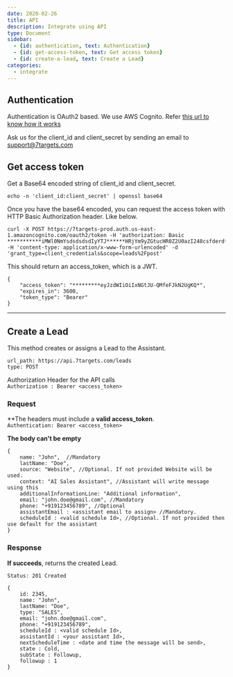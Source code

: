 ```yaml
---
date: 2020-02-26
title: API  
description: Integrate using API 
type: Document
sidebar:
  - {id: authentication, text: Authentication}
  - {id: get-access-token, text: Get access token}
  - {id: create-a-lead, text: Create a Lead}
categories:
  - integrate
---
```


## Authentication
Authentication is OAuth2 based. We use AWS Cognito. Refer [this url to know how it works](https://docs.aws.amazon.com/cognito/latest/developerguide/cognito-userpools-server-contract-reference.html)

Ask us for the client_id and client_secret by sending an email to support@7targets.com

## Get access token

Get a Base64 encoded string of client_id and client_secret.

```echo -n 'client_id:client_secret' | openssl base64```

Once you have the base64 encoded, you can request the access token with HTTP Basic Authorization header. Like below.

```
curl -X POST https://7targets-prod.auth.us-east-1.amazoncognito.com/oauth2/token -H 'authorization: Basic ***********iMWl0NmYsdsdsdsdIyYTJ******HRjYm9yZGtucHR0Z2U0azI248csfderdfZhZ3J***************' -H 'content-type: application/x-www-form-urlencoded' -d 'grant_type=client_credentials&scope=leads%2Fpost'
```

This should return an access_token, which is a JWT.

```
{
    "access_token": "*********eyJzdWIiOiIxNGtJU-QMfeFJkN2UgKQ*",
    "expires_in": 3600,
    "token_type": "Bearer"
}
```

---
## Create a Lead
This method creates or assigns a Lead to the Assistant.  

```
url_path: https://api.7targets.com/leads
type: POST
```


Authorization Header for the API calls  
`Authorization : Bearer <access_token>`

### Request

**The headers must include a **valid access_token**.  
`Authentication: Bearer <access_token>`

**The body can't be empty**  
```
{
    name: "John",  //Mandatory
    lastName: "Doe", 
    source: "Website", //Optional. If not provided Website will be used.
    context: "AI Sales Assistant", //Assistant will write message using this
    additionalInformationLine: "Additional information", 
    email: "john.doe@gmail.com", //Mandatory 
    phone: "+919123456789", //Optional
    assistantEmail : <assistant email to assign> //Mandatory.
    scheduleId : <valid schedule Id>, //Optional. If not provided then use default for the assistant
}
```

### Response

**If succeeds**, returns the created Lead.

`Status: 201 Created`
```
{
    id: 2345,
    name: "John",   
    lastName: "Doe", 
    type: "SALES", 
    email: "john.doe@gmail.com", 
    phone: "+919123456789", 
    scheduleId : <valid schedule Id>,
    assistantId : <your assistant Id>,
    nextScheduleTime : <date and time the message will be send>,
    state : Cold,
    subState : Followup,
    followup : 1
}
```